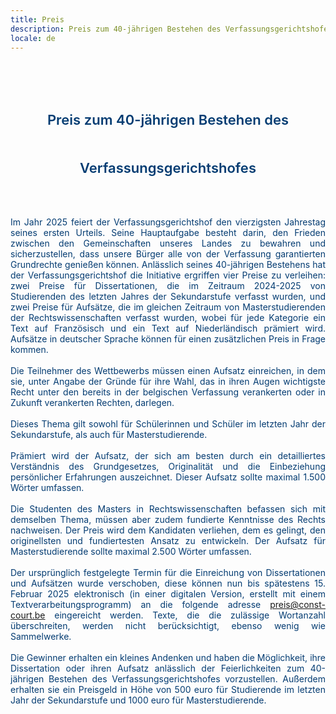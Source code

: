 ```yaml
---
title: Preis
description: Preis zum 40-jährigen Bestehen des Verfassungsgerichtshofes
locale: de
---
```

<br><br>




<foto-component-prize
id="prize-content-img-court"
max-width="50%"
src="prize/court-transparent.png"
lazy="prize/court-transparent.png"
alt="Preis zum 40-jährigen Bestehen des Verfassungsgerichtshofes"
link="">
</foto-component-prize>

<!--
<img id="prize-content-img-court" src="/_nuxt/assets/img/prize/court-transparent.png" alt="Preis zum 40-jährigen Bestehen des Verfassungsgerichtshofes" />
-->


<p id="prize-content-title">Preis zum 40-jährigen Bestehen des Verfassungsgerichtshofes</p>


<foto-component-prize
id="prize-content-img-deco"
max-width="10%"
src="prize/deco-transparent.png"
lazy="prize/deco-transparent.png"
alt="Preis zum 40-jährigen Bestehen des Verfassungsgerichtshofes"
link="">
</foto-component-prize>

<!--
<img id="prize-content-img-deco" src="/_nuxt/assets/img/prize/deco-transparent.png" alt="Preis zum 40-jährigen Bestehen des Verfassungsgerichtshofes" />
-->

<br>

<p class="prize-content-text prize-content-text-wide" id="prize-content-text-1">Im Jahr 2025 feiert der Verfassungsgerichtshof den vierzigsten Jahrestag seines ersten Urteils. Seine Hauptaufgabe besteht darin, den Frieden zwischen den Gemeinschaften unseres Landes zu bewahren und sicherzustellen, dass unsere Bürger alle von der Verfassung garantierten Grundrechte genießen können. Anlässlich seines 40-jährigen Bestehens hat der Verfassungsgerichtshof die Initiative ergriffen vier Preise zu  verleihen: zwei Preise für Dissertationen, die im Zeitraum 2024-2025 von Studierenden des letzten Jahres der Sekundarstufe verfasst wurden, und zwei Preise für Aufsätze, die im gleichen Zeitraum von Masterstudierenden der Rechtswissenschaften verfasst wurden, wobei für jede Kategorie ein Text auf Französisch und ein Text auf Niederländisch prämiert wird. Aufsätze in deutscher Sprache können für einen zusätzlichen Preis in Frage kommen.</p>

<!--
<img id="prize-content-img-flyer" src="/_nuxt/assets/img/prize/prize-flyer-a4-de.jpeg" alt="Preis zum 40-jährigen Bestehen des Verfassungsgerichtshofes" />
-->

<br>

<p class="prize-content-text prize-content-text-wide" id="prize-content-text-2">Die Teilnehmer des Wettbewerbs müssen einen Aufsatz einreichen, in dem sie, unter Angabe der Gründe für ihre Wahl, das in ihren Augen wichtigste Recht unter den bereits in der belgischen Verfassung verankerten oder in Zukunft verankerten Rechten, darlegen.</p>

<br>

<p class="prize-content-text prize-content-text-wide" id="prize-content-text-3">Dieses Thema gilt sowohl für Schülerinnen und Schüler im letzten Jahr der Sekundarstufe, als auch für Masterstudierende.</p>

<br>

<p class="prize-content-text prize-content-text-wide" id="prize-content-text-4">Prämiert wird der Aufsatz, der sich am besten durch ein detailliertes Verständnis des Grundgesetzes, Originalität und die Einbeziehung persönlicher Erfahrungen auszeichnet. Dieser Aufsatz sollte maximal 1.500 Wörter umfassen.</p>

<br>

<p class="prize-content-text prize-content-text-wide" id="prize-content-text-5">Die Studenten des Masters in Rechtswissenschaften befassen sich mit demselben Thema, müssen aber zudem fundierte Kenntnisse des Rechts nachweisen. Der Preis wird dem Kandidaten verliehen, dem es gelingt, den originellsten und fundiertesten Ansatz zu entwickeln. Der Aufsatz für Masterstudierende sollte maximal 2.500 Wörter umfassen.</p>

<br>

<p class="prize-content-text prize-content-text-wide" id="prize-content-text-6">Der ursprünglich festgelegte Termin für die Einreichung von Dissertationen und Aufsätzen wurde verschoben, diese können nun bis spätestens 15. Februar 2025 elektronisch (in einer digitalen Version, erstellt mit einem Textverarbeitungsprogramm) an die folgende adresse <a href="mailto:preis@const-court.be">preis@const-court.be</a> eingereicht werden. Texte, die die zulässige Wortanzahl überschreiten, werden nicht berücksichtigt, ebenso wenig wie Sammelwerke.</p>

<br>

<!-- E-Mail-Adresse zur Einreichung von Texten: : [preis@const-court.be](mailto:preis%40const-court.be). -->

<p class="prize-content-text prize-content-text-wide" id="prize-content-text-7">Die Gewinner erhalten ein kleines Andenken und haben die Möglichkeit, ihre Dissertation oder ihren Aufsatz anlässlich der Feierlichkeiten zum 40-jährigen Bestehen des Verfassungsgerichtshofes vorzustellen. Außerdem erhalten sie ein Preisgeld in Höhe von 500 euro für Studierende im letzten Jahr der Sekundarstufe und 1000 euro für Masterstudierende.</p>

<br>


<foto-component-prize
id="prize-content-img-deco"
max-width="10%"
src="prize/deco-transparent.png"
lazy="prize/deco-transparent.png"
alt="Preis zum 40-jährigen Bestehen des Verfassungsgerichtshofes"
link="">
</foto-component-prize>

<!--
<img id="prize-content-img-deco" src="/_nuxt/assets/img/prize/deco-transparent.png" alt="Preis zum 40-jährigen Bestehen des Verfassungsgerichtshofes" />
-->






<style scoped>

.v-main__wrap {
    /* background-color: blue; */
}

#prize-content-img-court {
    max-width: 50%; 
    margin: 10px auto;
}
#prize-content-img-flyer {
    max-width: 40%; 
    margin: 70px 25px 50px 70px; 
    float: right;
}
#prize-content-img-deco {
    max-width: 15%; 
    margin: 15px auto;
    opacity: .2;
}

#prize-content-title {
    display: block; 
    text-align: center; 
    line-height: 3.5; 
    font-size: 22px; 
    font-weight: 600;
    color: #043c72; 
}

.prize-content-text {
    display: block; 
    overflow: hidden; 
    text-align: justify; 
    color: #043c72; 
    margin: auto !important;
    margin-bottom: 0 !important;
}
.prize-content-text-wide {
    width: 75%; 
}
.prize-content-text-short {
    width: 40%; 
}

@media screen and (max-width: 1250px) {
    #prize-content-img-flyer {
        float: none;
        max-width: 65%; 
        margin: 25px 50px auto; 
    }
    .prize-content-text {
        width: 100%;
    }
}

</style>
